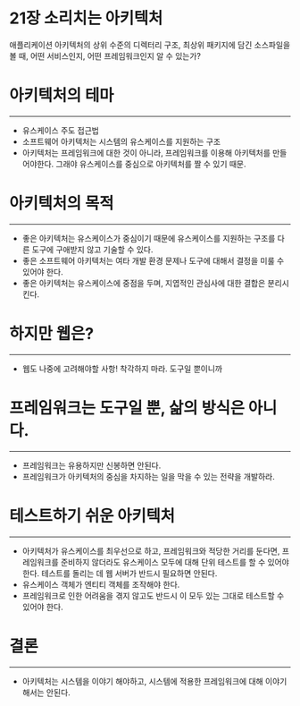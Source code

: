 # 21장 소리치는 아키텍처

애플리케이션 아키텍처의 상위 수준의 디렉터리 구조, 최상위 패키지에 담긴 소스파일을 볼 때, 어떤 서비스인지, 어떤 프레임워크인지 알 수 있는가?

# 아키텍처의 테마

---

- 유스케이스 주도 접근법
- 소프트웨어 아키텍처는 시스템의 유스케이스를 지원하는 구조
- 아키텍처는 프레임워크에 대한 것이 아니라, 프레임워크를 이용해 아키텍처를 만들어야한다. 그래야 유스케이스를 중심으로 아키텍처를 짤 수 있기 때문.

# 아키텍처의 목적

---

- 좋은 아키텍처는 유스케이스가 중심이기 때문에 유스케이스를 지원하는 구조를 다른 도구에 구애받지 않고 기술할 수 있다.
- 좋은 소프트웨어 아키텍처는 여타 개발 환경 문제나 도구에 대해서 결정을 미룰 수 있어야 한다.
- 좋은 아키텍처는 유스케이스에 중점을 두며, 지엽적인 관심사에 대한 결합은 분리시킨다.

# 하지만 웹은?

---

- 웹도 나중에 고려해야할 사항! 착각하지 마라. 도구일 뿐이니까

# 프레임워크는 도구일 뿐, 삶의 방식은 아니다.

---

- 프레임워크는 유용하지만 신봉하면 안된다.
- 프레임워크가 아키텍처의 중심을 차지하는 일을 막을 수 있는 전략을 개발하라.

# 테스트하기 쉬운 아키텍처

---

- 아키텍처가 유스케이스를 최우선으로 하고, 프레임워크와 적당한 거리를 둔다면, 프레임워크를 준비하지 않더라도 유스케이스 모두에 대해 단위 테스트를 할 수 있어야 한다. 테스트를 돌리는 데 웹 서버가 반드시 필요하면 안된다.
- 유스케이스 객체가 엔티티 객체를 조작해야 한다.
- 프레임워크로 인한 어려움을 겪지 않고도 반드시 이 모두 있는 그대로 테스트할 수 있어야 한다.

# 결론

---

- 아키텍처는 시스템을 이야기 해야하고, 시스템에 적용한 프레임워크에 대해 이야기해서는 안된다.